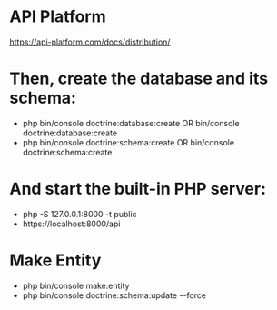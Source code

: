 # API Platform

https://api-platform.com/docs/distribution/


# Then, create the database and its schema:

- php bin/console doctrine:database:create OR bin/console doctrine:database:create
- php bin/console doctrine:schema:create OR bin/console doctrine:schema:create

# And start the built-in PHP server:

- php -S 127.0.0.1:8000 -t public
- https://localhost:8000/api

# Make Entity
- php bin/console make:entity
- php bin/console doctrine:schema:update --force
